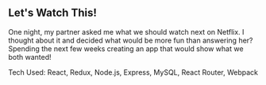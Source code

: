 ## Let's Watch This!

One night, my partner asked me what we should watch next on Netflix. I thought about it and decided what would be more fun than answering her? Spending the next few weeks creating an app that would show what we both wanted!

Tech Used: React, Redux, Node.js, Express, MySQL, React Router, Webpack
